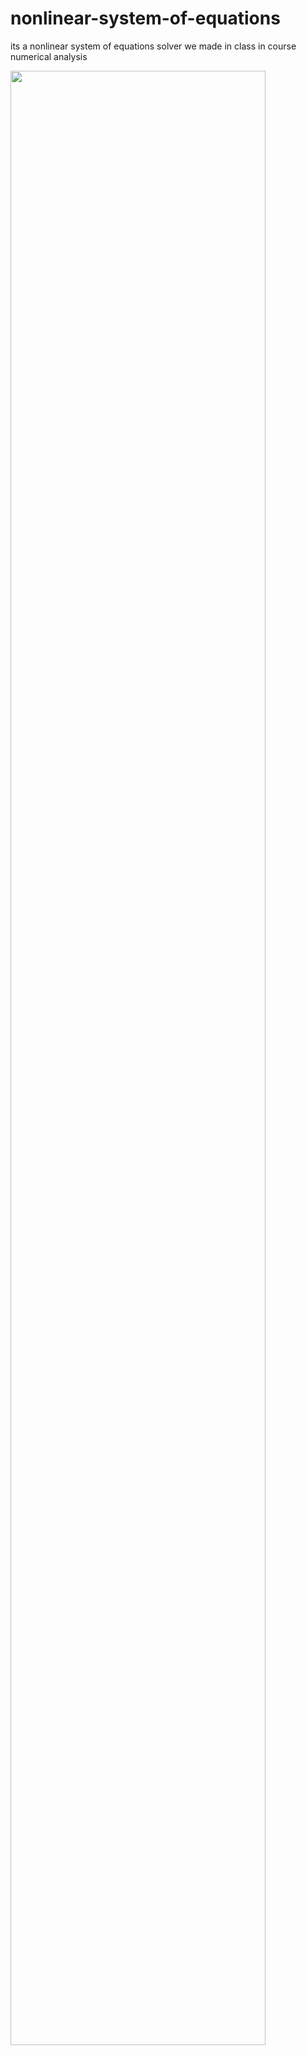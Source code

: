 # nonlinear-system-of-equations
its a nonlinear system of equations solver we made in class in course numerical analysis

<img src="https://4.bp.blogspot.com/-lzDR1awgVaE/Ue67gAZtnNI/AAAAAAAAJqc/CdttjHU_E4Y/s1600/ex02b.PNG" width="90%">
